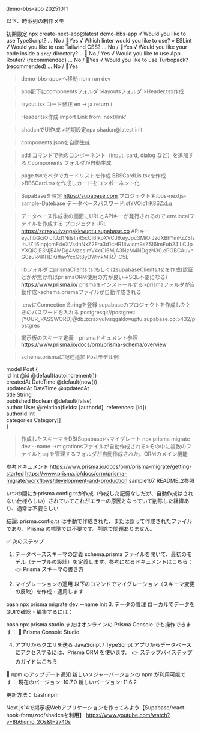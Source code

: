 demo-bbs-app 20251011

以下、時系列の制作メモ

初期設定
 npx create-next-app@latest demo-bbs-app
√ Would you like to use TypeScript? ... No / 🔴Yes
√ Which linter would you like to use? » ESLint
√ Would you like to use Tailwind CSS? ... No / 🔴Yes
√ Would you like your code inside a `src/` directory? ...🔴 No / Yes
√ Would you like to use App Router? (recommended) ... No / 🔴Yes
√ Would you like to use Turbopack? (recommended) ... No / 🔴Yes

>demo-bbs-app>へ移動  npm run dev

>app配下にcomponentsフォルダ >layoutsフォルダ >Header.tsx作成

>layout.tsx コード修正 en → ja
return (
    <html lang="ja">

>Header.tsx作成 import Link from 'next/link'

>shadcnでUI作成 >初期設定npx shadcn@latest init

>components.jsonを自動生成

>add コマンドで他のコンポーネント（input, card, dialog など）を追加するとcomponents フォルダが自動生成

>page.tsxでベタでカードリストを作成
>BBSCardLis.tsxを作成　>BBSCard.tsxを作成しカードをコンポーネント化

>SupaBaseを設定 
https://supabase.com
プロジェクト名:bbs-nextjs-sampleｰDatebase
データベースパスワード:stYVOlc1rK8SZxLq

>データベース作成後の画面にURLとAPIキーが発行されるので.env.localファイルを作成する
プロジェクトURL
https://zcraxyulvsqgakkwuptu.supabase.co
APIキー
eyJhbGciOiJIUzI1NiIsInR5cCI6IkpXVCJ9.eyJpc3MiOiJzdXBhYmFzZSIsInJlZiI6InpjcmF4eXVsdnNxZ2Fra3d1cHR1Iiwicm9sZSI6ImFub24iLCJpYXQiOjE3NjE4MDg4MzcsImV4cCI6MjA3NzM4NDgzN30.ePOBCAuvnG0zuR4KHDKiffayYcxGt8yDWmkMIR7-C5E

>libフォルダにprismaClients.ts(もしくはsupabaseClients.ts)を作成(認証とかが無ければprismaORM使用の方が良い→SQL不要になる)
https://www.prisma.io/
>prismaをインストールする>prismaフォルダが自動作成>schema.prismaファイルが自動作成される

>.envにConnection Stringを登録 supabaseのプロジェクトを作成したときのパスワードを入れる
postgresql://postgres:[YOUR_PASSWORD]@db.zcraxyulvsqgakkwuptu.supabase.co:5432/postgres

>掲示板のスキーマ定義　prismaドキュメント参照
https://www.prisma.io/docs/orm/prisma-schema/overview

>schema.prismaに記述追加
Postモデル例

model Post {  
  id         Int        @id @default(autoincrement())  
  createdAt  DateTime   @default(now())  
  updatedAt  DateTime   @updatedAt  
  title      String  
  published  Boolean    @default(false)  
  author     User       @relation(fields: [authorId], references: [id])  
  authorId   Int  
  categories Category[]  
}

>作成したスキーマをDB(Supabase)へマイグレート
npx prisma migrate dev --name <migration-name>
→migrationsファイルが自動作成される>その中に複数のファイルとsqlを管理するフォルダが自動作成された。ORMのメイン機能

参考ドキュメント
https://www.prisma.io/docs/orm/prisma-migrate/getting-started
https://www.prisma.io/docs/orm/prisma-migrate/workflows/development-and-production
sample167 README_2参照

いつの間にかprisma.config.tsが作成（作成した記憶なしだが、自動作成はされない仕様らしい）されていてこれがエラーの原因となっていて削除した経緯あり、通常は不要らしい

結論: prisma.config.ts は手動で作成された、または誤って作成されたファイルであり、Prisma の標準では不要です。削除で問題ありません。


✅ 次のステップ
1. データベーススキーマの定義
schema.prisma ファイルを開いて、最初のモデル（テーブルの設計）を定義します。参考になるドキュメントはこちら： 👉 Prisma スキーマの書き方

2. マイグレーションの適用
以下のコマンドでマイグレーション（スキーマ変更の反映）を作成・適用します：

bash
npx prisma migrate dev --name init
3. データの管理
ローカルでデータをGUIで確認・編集するには：

bash
npx prisma studio
またはオンラインの Prisma Console でも操作できます： 🔗 Prisma Console Studio

4. アプリからクエリを送る
JavaScript / TypeScript アプリからデータベースにアクセスするには、Prisma ORM を使います。 👉 ステップバイステップのガイドはこちら

🔔 npm のアップデート通知
新しいメジャーバージョンの npm が利用可能です：
現在のバージョン: 10.7.0
新しいバージョン: 11.6.2

更新方法：
bash
npm 




Next.js14で掲示板Webアプリケーションを作ってみよう【Supabase/react-hook-form/zod/shadcnを利用】
https://www.youtube.com/watch?v=8b6iqmo_2Os&t=2740s